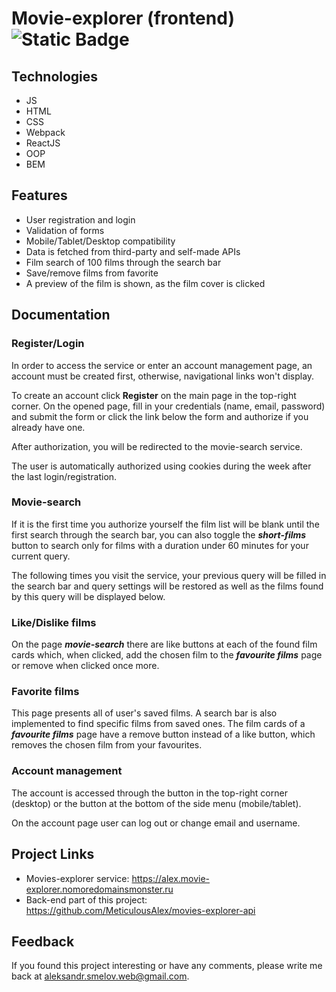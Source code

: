 # Movie-explorer (frontend) ![Static Badge](https://img.shields.io/badge/version-1.0-green)


## Technologies
- JS
- HTML
- CSS
- Webpack
- ReactJS
- OOP
- BEM 

## Features

- User registration and login
- Validation of forms
- Mobile/Tablet/Desktop compatibility
- Data is fetched from third-party and self-made APIs
- Film search of 100 films through the search bar
- Save/remove films from favorite
- A preview of the film is shown, as the film cover is clicked

## Documentation

### Register/Login

In order to access the service or enter an account management page, an account must be created first, otherwise, navigational links won't display.

To create an account click **Register** on the main page in the top-right corner. On the opened page, fill in your credentials (name, email, password) and submit the form or click the link below the form and authorize if you already have one.

After authorization, you will be redirected to the movie-search service.

The user is automatically authorized using cookies during the week after the last login/registration.

### Movie-search

If it is the first time you authorize yourself the film list will be blank until the first search through the search bar, you can also toggle the ***short-films*** button to search only for films with a duration under 60 minutes for your current query.

The following times you visit the service, your previous query will be filled in the search bar and query settings will be restored as well as the films found by this query will be displayed below.

### Like/Dislike films

On the page ***movie-search*** there are like buttons at each of the found film cards which, when clicked, add the chosen film to the ***favourite films*** page or remove when clicked once more.

### Favorite films

This page presents all of user's saved films. A search bar is also implemented to find specific films from saved ones. The film cards of a ***favourite films*** page have a remove button instead of a like button, which removes the chosen film from your favourites.

### Account management

The account is accessed through the button in the top-right corner (desktop) or the button at the bottom of the side menu (mobile/tablet). 

On the account page user can log out or change email and username.

## Project Links

- Movies-explorer service: https://alex.movie-explorer.nomoredomainsmonster.ru
- Back-end part of this project: https://github.com/MeticulousAlex/movies-explorer-api

## Feedback

If you found this project interesting or have any comments, please write me back at aleksandr.smelov.web@gmail.com. 

